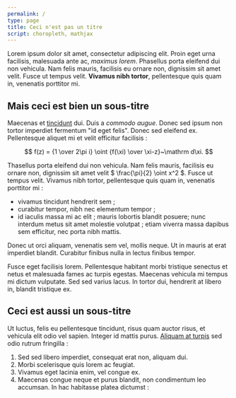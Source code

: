 ```yaml
---
permalink: /
type: page
title: Ceci n'est pas un titre
script: choropleth, mathjax
---
```



Lorem ipsum dolor sit amet, consectetur adipiscing elit. Proin eget urna facilisis, malesuada ante ac, *maximus lorem*. Phasellus porta eleifend dui non vehicula. Nam felis mauris, facilisis eu ornare non, dignissim sit amet velit. Fusce ut tempus velit. **Vivamus nibh tortor**, pellentesque quis quam in, venenatis porttitor mi.

## Mais ceci est bien un sous-titre

Maecenas et [tincidunt](/) dui. Duis a *commodo augue*. Donec sed ipsum non tortor imperdiet fermentum "id eget felis". Donec sed eleifend ex. Pellentesque aliquet mi et velit efficitur facilisis :

$$ f(z) = {1 \over 2\pi i} \oint {f(\xi) \over \xi-z}~\mathrm d\xi. $$

Thasellus porta eleifend dui non vehicula. Nam felis mauris, facilisis eu ornare non, dignissim sit amet velit $ \frac{\pi}{2} \oint x^2 $. Fusce ut tempus velit. Vivamus nibh tortor, pellentesque quis quam in, venenatis porttitor mi :

- vivamus tincidunt hendrerit sem ;
- curabitur tempor, nibh nec elementum tempor ;
- id iaculis massa mi ac elit ; mauris lobortis blandit posuere; nunc interdum metus sit amet molestie volutpat ; etiam viverra massa dapibus sem efficitur, nec porta nibh mattis.

Donec ut orci aliquam, venenatis sem vel, mollis neque. Ut in mauris at erat imperdiet blandit. Curabitur finibus nulla in lectus finibus tempor.

<div id="map" class="map"></div>
<script>
var map = L.map("map",{ center: [46.6, 2.1],
                    zoom: 5.6,
                    minZoom: 1,
                    maxZoom: 9,
                    scrollWheelZoom: 0 })
        .addLayer(new L.tileLayer('https://cartodb-basemaps-b.global.ssl.fastly.net/light_nolabels/{z}/{x}/{y}.png', { subdomains: 'abcd', detectRetina: 1 }));

var choropleth = new france(map,
                  {
                     stat: 'second',
                     file: '/data/sample/second.csv',
                    title: ['Résidences secondaires','en 2012'],
                   domain: [0,10,75,100],
                    range: ['#01665e','#01665e','#e08214','#e08214'],
                     unit: '%',
                     plus: ''
                  }
                );
</script>

Fusce eget facilisis lorem. Pellentesque habitant morbi tristique senectus et netus et malesuada fames ac turpis egestas. Maecenas vehicula mi tempus mi dictum vulputate. Sed sed varius lacus. In tortor dui, hendrerit at libero in, blandit tristique ex.

## Ceci est aussi un sous-titre

Ut luctus, felis eu pellentesque tincidunt, risus quam auctor risus, et vehicula elit odio vel sapien. Integer id mattis purus. [Aliquam at turpis](/) sed odio rutrum fringilla :

1. Sed sed libero imperdiet, consequat erat non, aliquam dui.
2. Morbi scelerisque quis lorem ac feugiat.
3. Vivamus eget lacinia enim, vel congue ex.
4. Maecenas congue neque et purus blandit, non condimentum leo accumsan. In hac habitasse platea dictumst :

